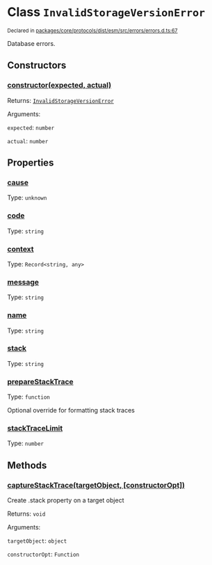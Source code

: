 # Class `InvalidStorageVersionError`
<sub>Declared in [packages/core/protocols/dist/esm/src/errors/errors.d.ts:67]()</sub>


Database errors.

## Constructors
### [constructor(expected, actual)]()




Returns: <code>[InvalidStorageVersionError](/api/@dxos/react-client/classes/InvalidStorageVersionError)</code>

Arguments: 

`expected`: <code>number</code>

`actual`: <code>number</code>



## Properties
### [cause]()
Type: <code>unknown</code>



### [code]()
Type: <code>string</code>



### [context]()
Type: <code>Record&lt;string, any&gt;</code>



### [message]()
Type: <code>string</code>



### [name]()
Type: <code>string</code>



### [stack]()
Type: <code>string</code>



### [prepareStackTrace]()
Type: <code>function</code>

Optional override for formatting stack traces

### [stackTraceLimit]()
Type: <code>number</code>




## Methods
### [captureStackTrace(targetObject, \[constructorOpt\])]()


Create .stack property on a target object

Returns: <code>void</code>

Arguments: 

`targetObject`: <code>object</code>

`constructorOpt`: <code>Function</code>


